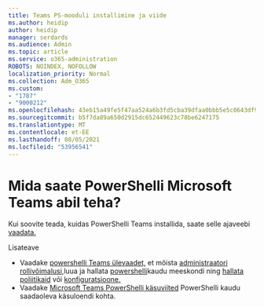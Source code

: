 ```yaml
---
title: Teams PS-mooduli installimine ja viide
ms.author: heidip
author: heidip
manager: serdards
ms.audience: Admin
ms.topic: article
ms.service: o365-administration
ROBOTS: NOINDEX, NOFOLLOW
localization_priority: Normal
ms.collection: Adm_O365
ms.custom:
- "1787"
- "9000212"
ms.openlocfilehash: 43eb15a49fe5f47aa524a6b3fd5cba39dfaa0bbb5e5c0643df90ae37b33dd1f4
ms.sourcegitcommit: b5f7da89a650d2915dc652449623c78be6247175
ms.translationtype: MT
ms.contentlocale: et-EE
ms.lasthandoff: 08/05/2021
ms.locfileid: "53956541"
---
```

# <a name="what-you-can-accomplish-with-microsoft-teams-powershell-module"></a>Mida saate PowerShelli Microsoft Teams abil teha?

Kui soovite teada, kuidas PowerShelli Teams installida, saate selle ajaveebi [vaadata.](https://blogs.technet.microsoft.com/skypehybridguy/2017/11/07/microsoft-teams-powershell-support/)

Lisateave

- Vaadake [powershelli Teams ülevaadet,](https://docs.microsoft.com/MicrosoftTeams/teams-powershell-overview) et mõista [administraatori rollivõimalusi,](https://docs.microsoft.com/MicrosoftTeams/using-admin-roles)luua ja hallata [powershelli](https://docs.microsoft.com/MicrosoftTeams/teams-powershell-overview#creating-and-managing-teams-via-powershell)kaudu meeskondi ning [hallata poliitikaid](https://docs.microsoft.com/MicrosoftTeams/teams-powershell-overview#managing-policies-via-powershell) või [konfiguratsioone.](https://docs.microsoft.com/MicrosoftTeams/teams-powershell-overview#managing-configurations-via-powershell) 
- Vaadake [Microsoft Teams PowerShelli käsuviited](https://docs.microsoft.com/powershell/module/teams/?view=teams-ps) PowerShelli kaudu saadaoleva käsuloendi kohta. 
